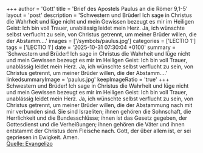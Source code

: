 +++
author = 'Gott'
title = 'Brief des Apostels Paulus an die Römer 9,1-5'
layout = 'post'
description = 'Schwestern und Brüder! Ich sage in Christus die Wahrheit und lüge nicht und mein Gewissen bezeugt es mir im Heiligen Geist: Ich bin voll Trauer, unablässig leidet mein Herz. Ja, ich wünschte selbst verflucht zu sein, von Christus getrennt, um meiner Brüder willen, die der Abstamm....'
images = ['/symbols/paulus.jpg']
categories = ['LECTIO 1']
tags = ['LECTIO 1']
date = '2025-10-31 07:30:04 +0100'
summary = 'Schwestern und Brüder! Ich sage in Christus die Wahrheit und lüge nicht und mein Gewissen bezeugt es mir im Heiligen Geist: Ich bin voll Trauer, unablässig leidet mein Herz. Ja, ich wünschte selbst verflucht zu sein, von Christus getrennt, um meiner Brüder willen, die der Abstamm....'
linkedsummaryImage = 'paulus.jpg'
keepImageRatio = 'true'
+++
Schwestern und Brüder! Ich sage in Christus die Wahrheit und lüge nicht und mein Gewissen bezeugt es mir im Heiligen Geist:
Ich bin voll Trauer, unablässig leidet mein Herz.
Ja, ich wünschte selbst verflucht zu sein, von Christus getrennt, um meiner Brüder willen, die der Abstammung nach mit mir verbunden sind.<!--more-->
Sie sind Israeliten; ihnen gehören die Sohnschaft, die Herrlichkeit und die Bundesschlüsse; ihnen ist das Gesetz gegeben, der Gottesdienst und die Verheißungen;
ihnen gehören die Väter und ihnen entstammt der Christus dem Fleische nach. Gott, der über allem ist, er sei gepriesen in Ewigkeit. Amen.<br> [Quelle: Evangelizo](https://evangeliumtagfuertag.org/DE/gospel)